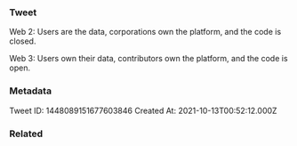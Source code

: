 ### Tweet
Web 2: Users are the data, corporations own the platform, and the code is closed.

Web 3: Users own their data, contributors own the platform, and the code is open.

### Metadata
Tweet ID: 1448089151677603846
Created At: 2021-10-13T00:52:12.000Z

### Related

